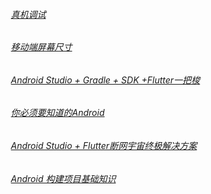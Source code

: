 ###### &nbsp;&nbsp; [真机调试](realPhone/README.md)

###### &nbsp;&nbsp; [移动端屏幕尺寸](iPhoneSize/README.md)

###### &nbsp;&nbsp; [Android Studio + Gradle + SDK +Flutter一把梭](AndroidFlutter/README.md)

###### &nbsp;&nbsp; [你必须要知道的Android](YourMustKnowAndroid/README.md)

###### &nbsp;&nbsp; [Android Studio + Flutter断网宇宙终极解决方案](AndroidFlutter/02.md)

###### &nbsp;&nbsp; [Android 构建项目基础知识](Android/01.md)

